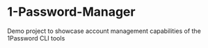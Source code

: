 # 1-Password-Manager
Demo project to showcase account management capabilities of the 1Password CLI tools
